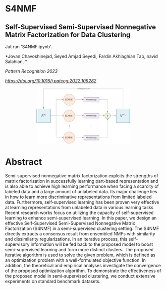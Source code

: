 # S4NMF
## Self-Supervised Semi-Supervised Nonnegative Matrix Factorization for Data Clustering
Jut run 'S4NMF.ipynb'.

  *Jovan Chavoshinejad, Seyed Amjad Seyedi, Fardin Akhlaghian Tab, navid Salahian, *
  
  *Pattern Recognition 2023*

  
  *https://doi.org/10.1016/j.patcog.2022.109282*

<p align=center><img src="fig.svg" width="60%" height="60%"></p>

  # Abstract

Semi-supervised nonnegative matrix factorization exploits the strengths of matrix factorization in successfully learning part-based representation and is also able to achieve high learning performance when facing a scarcity of labeled data and a large amount of unlabeled data. Its major challenge lies in how to learn more discriminative representations from limited labeled data. Furthermore, self-supervised learning has been proven very effective at learning representations from unlabeled data in various learning tasks. Recent research works focus on utilizing the capacity of self-supervised learning to enhance semi-supervised learning. In this paper, we design an effective Self-Supervised Semi-Supervised Nonnegative Matrix Factorization (S4NMF) in a semi-supervised clustering setting. The S4NMF directly extracts a consensus result from ensembled NMFs with similarity and dissimilarity regularizations. In an iterative process, this self-supervisory information will be fed back to the proposed model to boost semi-supervised learning and form more distinct clusters. The proposed iterative algorithm is used to solve the given problem, which is defined as an optimization problem with a well-formulated objective function. In addition, the theoretical and empirical analyses investigate the convergence of the proposed optimization algorithm. To demonstrate the effectiveness of the proposed model in semi-supervised clustering, we conduct extensive experiments on standard benchmark datasets.
